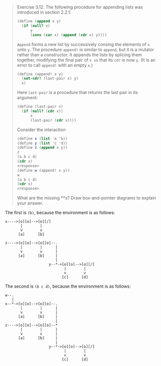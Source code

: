 > Exercise 3.12.  The following procedure for appending lists was introduced in
> section 2.2.1:
>
> ```scheme
> (define (append x y)
>   (if (null? x)
>       y
>       (cons (car x) (append (cdr x) y))))
> ```
>
> `Append` forms a new list by successively consing the elements of `x` onto
> `y`. The procedure `append!` is similar to `append`, but it is a mutator
> rather than a constructor. It appends the lists by splicing them together,
> modifying the final pair of `x so` that its `cdr` is now `y`. (It is an error
> to call `append!` with an empty `x`.)
>
> ```scheme
> (define (append! x y)
>   (set-cdr! (last-pair x) y)
>   x)
> ```
>
> Here `last-pair` is a procedure that returns the last pair in its argument:
>
> ```scheme
> (define (last-pair x)
>   (if (null? (cdr x))
>       x
>       (last-pair (cdr x))))
> ```
>
> Consider the interaction
>
> ```scheme
> (define x (list 'a 'b))
> (define y (list 'c 'd))
> (define z (append x y))
> z
> (a b c d)
> (cdr x)
> <response>
> (define w (append! x y))
> w
> (a b c d)
> (cdr x)
> <response>
> ```
>
> What are the missing *<response>*s? Draw box-and-pointer diagrams to explain
> your answer.

The first <response> is `(b)`, because the environment is as follows:

```
x---->[o][o]-->[o][/]
       |        |
       v        v
      [a]      [b]

z---->[o][o]-->[o][o]--.
       |        |      |
       v        v      |
      [a]      [b]     |
                       |
                    y--*->[o][o]-->[o][/]
                           |        |
                           v        v
                          [c]      [d]
```

The second <response> is `(b c d)`, because the environment is as follows:

```
w--.
   |
x--*->[o][o]-->[o][o]--.
       |        |      |
       v        v      |
      [a]      [b]     |
                       |
z---->[o][o]-->[o][o]--*
       |        |      |
       v        v      |
      [a]      [b]     |
                       |
                    y--*->[o][o]-->[o][/]
                           |        |
                           v        v
                          [c]      [d]
```
